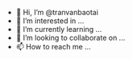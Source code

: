 - 👋 Hi, I’m @tranvanbaotai
- 👀 I’m interested in ...
- 🌱 I’m currently learning ...
- 💞️ I’m looking to collaborate on ...
- 📫 How to reach me ...

<!---
tranvanbaotai/tranvanbaotai is a ✨ special ✨ repository because its `README.md` (this file) appears on your GitHub profile.
You can click the Preview link to take a look at your changes.
--->
